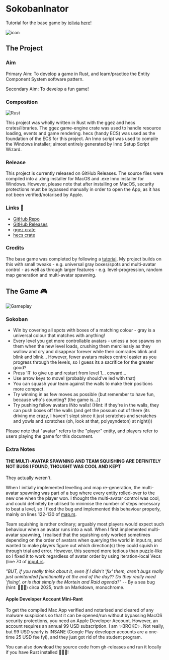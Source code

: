 # SokobanInator
Tutorial for the base game by [iolivia](https://github.com/iolivia) [here](https://sokoban.iolivia.me/c01-00-intro)!

![icon](https://i.imgur.com/G7UilyN.png)

## The Project

### Aim
Primary Aim: To develop a game in Rust, and learn/practice the Entity Component System software pattern.

Secondary Aim: To develop a fun game!

### Composition
![Rust](https://img.shields.io/badge/Rust-000000?logo=rust&logoColor=white)

This project was wholly written in Rust with the ggez and hecs crates/libraries. The ggez game-engine crate was used to handle resource loading, events and game rendering. hecs (handy ECS) was used as the foundation of the ECS for this project. An Inno script was used to compile the Windows installer; almost entirely generated by Inno Setup Script Wizard.

### Release
This project is currently released on GitHub Releases. The source files were compiled into a .dmg installer for MacOS and .exe Inno installer for Windows. However, please note that after installing on MacOS, security protections must be bypassed manually in order to open the App, as it has not been verified/notarised by Apple.

### Links 🔗
- [GitHub Repo](https://github.com/Felix-Lin-8864/sokoban-inator/tree/main)
- [GitHub Releases](https://github.com/Felix-Lin-8864/sokoban-inator/releases/tag/v1.0.0)
- [ggez crate](https://docs.rs/ggez/latest/ggez/index.html)
- [hecs crate](https://docs.rs/hecs/latest/hecs/)

### Credits
The base game was completed by following a [tutorial](https://sokoban.iolivia.me/c01-00-intro). My project builds on this with small tweaks - e.g. universal gray boxes/spots and multi-avatar control - as well as through larger features - e.g. level-progression, random map generation and multi-avatar spawning.

## The Game 🎮
![Gameplay](https://media2.giphy.com/media/v1.Y2lkPTc5MGI3NjExcHlhdDNxczB3aXI0azRxaGs5aGtzNWt5a3IwajhqYXozeXZyYjRvOSZlcD12MV9pbnRlcm5hbF9naWZfYnlfaWQmY3Q9Zw/grAtyVu0eMcHgynkJ0/giphy.gif)

### Sokoban
- Win by covering all spots with boxes of a matching colour - gray is a universal colour that matches with anything!
- Every level you get more controllable avatars  - unless a box spawns on them when the new level loads, crushing them mercilessly as they wallow and cry and disappear forever while their comrades blink and blink and blink... However, fewer avatars makes control easier as you progress through the levels, so I guess its a sacrifice for the greater good?
- Press 'R' to give up and restart from level 1... coward...
- Use arrow keys to move! (probably should've led with that)
- You can squash your team against the walls to make their positions more compact.
- Try winning in as few moves as possible (but remember to have fun, because who's counting? (the game is...))
- Try pushing fellow avatars INto walls! (Hint: if they're in the walls, they can push boxes off the walls (and get the possum out of there (its driving me crazy, I haven't slept since it just scratches and scratches and yowls and scratches (oh, look at that, polysyndeton) at night)))

Please note that "avatar" refers to the "player" entity, and players refer to users playing the game for this document.

### Extra Notes
#### **THE MULTI-AVATAR SPAWNING AND TEAM SQUISHING ARE DEFINITELY NOT BUGS I FOUND, THOUGHT WAS COOL AND KEPT**

They actually weren't.

When I initially implemented levelling and map re-generation, the multi-avatar spawning was part of a bug where every entity rolled-over to the new one when the player won. I thought the multi-avatar control was cool, and could definitely be utilised to minimise the number of steps necessary to beat a level, so I fixed the bug and implemented this behaviour properly, mainly on lines 122-130 of [map.rs](https://github.com/Felix-Lin-8864/sokoban-inator/blob/v1.0.0/src/map.rs).

Team squishing is rather ordinary; arguably most players would expect such behaviour when an avatar runs into a wall. When I first implemented multi-avatar spawning, I realised that the squishing only worked sometimes depending on the order of avatars when querying the world in input.rs, and wanted to make players figure out which direction(s) they could squish in through trial and error. However, this seemed more tedious than puzzle-like so I fixed it to work regardless of avatar order by using iteration-local Vecs (line 70 of [input.rs](https://github.com/Felix-Lin-8864/sokoban-inator/blob/v1.0.0/src/systems/input.rs).

*"BUT, if you really think about it, even if I didn't 'fix' them, aren't bugs really just unintended functionality at the end of the day?? Do they really need 'fixing', or is that simply the Mortein and Raid agenda?"*
-- By a sea bug (hint: 🦞🦀🦐) circa 2025, truth on Markdown, monochrome.

#### Apple Developer Account Mini-Rant
To get the compiled Mac App verified and notarised and cleared of any malware suspicions so that it can be opened/run without bypassing MacOS security protections, you need an Apple Developer Account. However, an account requires an annual 99 USD subscription. I am ✨BROKE✨. Not really, but 99 USD yearly is INSANE (Google Play developer accounts are a one-time 25 USD fee fyi), and they just got rid of the student program. 

You can also download the source code from gh-releases and run it locally if you have Rust installed 🦀🦀🦀!
